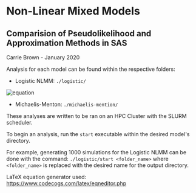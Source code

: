 # Non-Linear Mixed Models
## Comparision of Pseudolikelihood and Approximation Methods in SAS

Carrie Brown - January 2020

Analysis for each model can be found within the respective folders:
 - Logistic NLMM: `./logistic/`

![equation](https://latex.codecogs.com/svg.download?%5Clarge%20%5Cmu_%7Bij%7D%3D%5Calpha%20+%20a_i%20+%20%5Cfrac%7B%5Cbeta%20+%20b_i%7D%7B%5Cexp%7B-%28%5Cgamma%20+%20c_i%20+%20%28%5Cdelta%20+%20d_i%29X_%7Bij%7D%29%7D%7D)

 - Michaelis-Menton: `./michaelis-mention/`

These analyses are written to be ran on an HPC Cluster with the SLURM scheduler.

To begin an analysis, run the `start` executable within the desired model's directory.

For example, generating 1000 simulations for the Logistic NLMM can be done with the command:
`./logistic/start <folder_name>`
where `<folder_name>` is replaced with the desired name for the output directory.


LaTeX equation generator used: https://www.codecogs.com/latex/eqneditor.php

